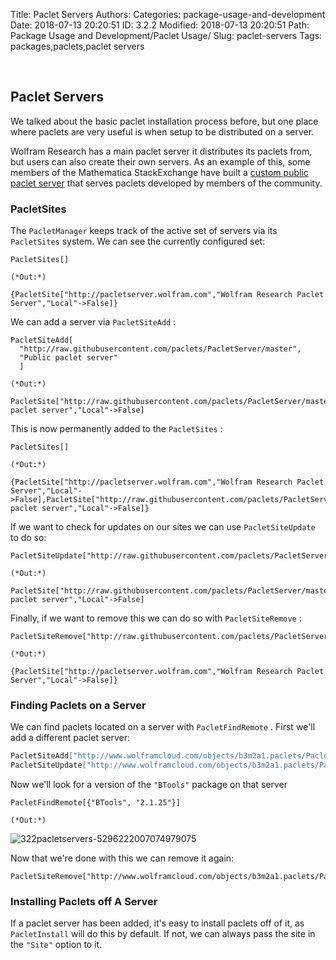Title: Paclet Servers
Authors: 
Categories: package-usage-and-development
Date: 2018-07-13 20:20:51
ID: 3.2.2
Modified: 2018-07-13 20:20:51
Path: Package Usage and Development/Paclet Usage/
Slug: paclet-servers
Tags: packages,paclets,paclet servers

<a id="paclet-servers" style="width:0;height:0;margin:0;padding:0;">&zwnj;</a>

## Paclet Servers

We talked about the basic paclet installation process before, but one place where paclets are very useful is when setup to be distributed on a server.

Wolfram Research has a main paclet server it distributes its paclets from, but users can also create their own servers. As an example of this, some members of the Mathematica StackExchange have built a  [custom public paclet server](https://paclets.github.io/PacletServer/)  that serves paclets developed by members of the community.

### PacletSites

The  ```PacletManager```  keeps track of the active set of servers via its  ```PacletSites```  system. We can see the currently configured set:

    PacletSites[]

    (*Out:*)
    
    {PacletSite["http://pacletserver.wolfram.com","Wolfram Research Paclet Server","Local"->False]}

We can add a server via  ```PacletSiteAdd``` :

    PacletSiteAdd[
      "http://raw.githubusercontent.com/paclets/PacletServer/master",
      "Public paclet server"
      ]

    (*Out:*)
    
    PacletSite["http://raw.githubusercontent.com/paclets/PacletServer/master","Public paclet server","Local"->False]

This is now permanently added to the  ```PacletSites``` :

    PacletSites[]

    (*Out:*)
    
    {PacletSite["http://pacletserver.wolfram.com","Wolfram Research Paclet Server","Local"->False],PacletSite["http://raw.githubusercontent.com/paclets/PacletServer/master","Public paclet server","Local"->False]}

If we want to check for updates on our sites we can use  ```PacletSiteUpdate```  to do so:

    PacletSiteUpdate["http://raw.githubusercontent.com/paclets/PacletServer/master"]

    (*Out:*)
    
    PacletSite["http://raw.githubusercontent.com/paclets/PacletServer/master","Public paclet server","Local"->False]

Finally, if we want to remove this we can do so with  ```PacletSiteRemove``` :

    PacletSiteRemove["http://raw.githubusercontent.com/paclets/PacletServer/master"]

    (*Out:*)
    
    {PacletSite["http://pacletserver.wolfram.com","Wolfram Research Paclet Server","Local"->False]}

### Finding Paclets on a Server

We can find paclets located on a server with  ```PacletFindRemote``` . First we'll add a different paclet server:

```mathematica
PacletSiteAdd["http://www.wolframcloud.com/objects/b3m2a1.paclets/PacletServer"];
PacletSiteUpdate["http://www.wolframcloud.com/objects/b3m2a1.paclets/PacletServer"];
```

Now we'll look for a version of the  ```"BTools"```  package on that server

    PacletFindRemote[{"BTools", "2.1.25"}]

    (*Out:*)
    
![322pacletservers-5296222007074979075]({filename}/img/322pacletservers-5296222007074979075.png)

Now that we're done with this we can remove it again:

    PacletSiteRemove["http://www.wolframcloud.com/objects/b3m2a1.paclets/PacletServer"];

### Installing Paclets off A Server

If a paclet server has been added, it's easy to install paclets off of it, as  ```PacletInstall```  will do this by default. If not, we can always pass the site in the  ```"Site"```  option to it.